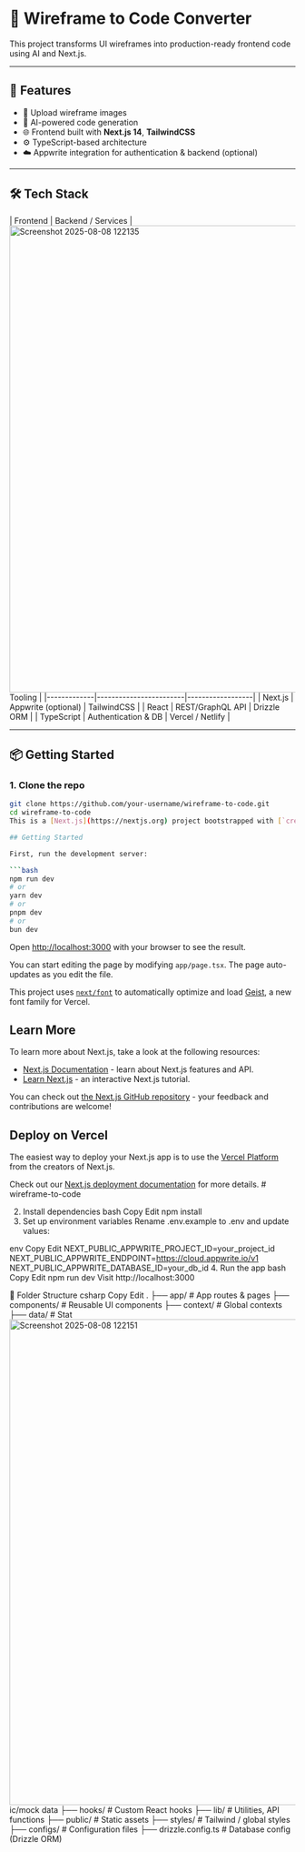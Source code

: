 # 🧠 Wireframe to Code Converter

This project transforms UI wireframes into production-ready frontend code using AI and Next.js.

---

## 🚀 Features

- 🧾 Upload wireframe images
- 🤖 AI-powered code generation
- 🌐 Frontend built with **Next.js 14**, **TailwindCSS**
- ⚙️ TypeScript-based architecture
- ☁️ Appwrite integration for authentication & backend (optional)

---

## 🛠️ Tech Stack

| Frontend    | Backend / Services     | <img width="1860" height="821" alt="Screenshot 2025-08-08 122135" src="https://github.com/user-attachments/assets/626193c7-17f5-4c34-9350-b2e00dd09953" />
Tooling         |
|-------------|------------------------|------------------|
| Next.js     | Appwrite (optional)    | TailwindCSS      |
| React       | REST/GraphQL API       | Drizzle ORM      |
| TypeScript  | Authentication & DB    | Vercel / Netlify |

---

## 📦 Getting Started

### 1. Clone the repo

```bash
git clone https://github.com/your-username/wireframe-to-code.git
cd wireframe-to-code
This is a [Next.js](https://nextjs.org) project bootstrapped with [`create-next-app`](https://nextjs.org/docs/app/api-reference/cli/create-next-app).

## Getting Started

First, run the development server:

```bash
npm run dev
# or
yarn dev
# or
pnpm dev
# or
bun dev
```

Open [http://localhost:3000](http://localhost:3000) with your browser to see the result.

You can start editing the page by modifying `app/page.tsx`. The page auto-updates as you edit the file.

This project uses [`next/font`](https://nextjs.org/docs/app/building-your-application/optimizing/fonts) to automatically optimize and load [Geist](https://vercel.com/font), a new font family for Vercel.

## Learn More

To learn more about Next.js, take a look at the following resources:

- [Next.js Documentation](https://nextjs.org/docs) - learn about Next.js features and API.
- [Learn Next.js](https://nextjs.org/learn) - an interactive Next.js tutorial.

You can check out [the Next.js GitHub repository](https://github.com/vercel/next.js) - your feedback and contributions are welcome!

## Deploy on Vercel

The easiest way to deploy your Next.js app is to use the [Vercel Platform](https://vercel.com/new?utm_medium=default-template&filter=next.js&utm_source=create-next-app&utm_campaign=create-next-app-readme) from the creators of Next.js.

Check out our [Next.js deployment documentation](https://nextjs.org/docs/app/building-your-application/deploying) for more details.
#   w i r e f r a m e - t o - c o d e 

2. Install dependencies
bash
Copy
Edit
npm install
3. Set up environment variables
Rename .env.example to .env and update values:

env
Copy
Edit
NEXT_PUBLIC_APPWRITE_PROJECT_ID=your_project_id
NEXT_PUBLIC_APPWRITE_ENDPOINT=https://cloud.appwrite.io/v1
NEXT_PUBLIC_APPWRITE_DATABASE_ID=your_db_id
4. Run the app
bash
Copy
Edit
npm run dev
Visit http://localhost:3000

🧪 Folder Structure
csharp
Copy
Edit
.
├── app/                  # App routes & pages
├── components/           # Reusable UI components
├── context/              # Global contexts
├── data/                 # Stat<img width="1851" height="854" alt="Screenshot 2025-08-08 122151" src="https://github.com/user-attachments/assets/012314e4-9c06-4276-9f49-7dd718881545" />
ic/mock data
├── hooks/                # Custom React hooks
├── lib/                  # Utilities, API functions
├── public/               # Static assets
├── styles/               # Tailwind / global styles
├── configs/              # Configuration files
├── drizzle.config.ts     # Database config (Drizzle ORM)
 
 
